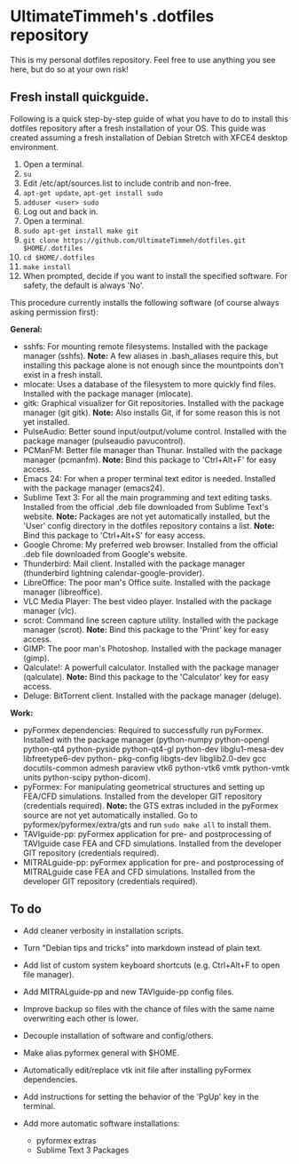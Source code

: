 # UltimateTimmeh's .dotfiles repository

This is my personal dotfiles repository. Feel free to use anything you see
here, but do so at your own risk!

## Fresh install quickguide.

Following is a quick step-by-step guide of what you have to do to install this
dotfiles repository after a fresh installation of your OS. This guide
was created assuming a fresh installation of Debian Stretch with XFCE4
desktop environment.

1. Open a terminal.
1. `su`
1. Edit /etc/apt/sources.list to include contrib and non-free.
1. `apt-get update`, `apt-get install sudo`
1. `adduser <user> sudo`
1. Log out and back in.
1. Open a terminal.
1. `sudo apt-get install make git`
1. `git clone https://github.com/UltimateTimmeh/dotfiles.git $HOME/.dotfiles`
1. `cd $HOME/.dotfiles`
1. `make install`
1. When prompted, decide if you want to install the specified software.
   For safety, the default is always 'No'.

This procedure currently installs the following software (of course always asking permission first):

**General:**

- sshfs: For mounting remote filesystems. Installed with the package
  manager (sshfs). **Note:** A few aliases in .bash_aliases require this,
  but installing this package alone is not enough since the mountpoints don't
  exist in a fresh install.
- mlocate: Uses a database of the filesystem to more quickly find files.
  Installed with the package manager (mlocate).
- gitk: Graphical visualizer for Git repositories. Installed with the package
  manager (git gitk). **Note:** Also installs Git, if for some reason this is
  not yet installed.
- PulseAudio: Better sound input/output/volume control. Installed with the
  package manager (pulseaudio pavucontrol).
- PCManFM: Better file manager than Thunar. Installed with the package manager
  (pcmanfm). **Note:** Bind this package to 'Ctrl+Alt+F' for easy access.
- Emacs 24: For when a proper terminal text editor is needed. Installed with
  the package manager (emacs24).
- Sublime Text 3: For all the main programming and text editing tasks.
  Installed from the official .deb file downloaded from Sublime Text's website.
  **Note:** Packages are not yet automatically installed, but the 'User' config
  directory in the dotfiles repository contains a list. **Note:** Bind this
  package to 'Ctrl+Alt+S' for easy access.
- Google Chrome: My preferred web browser. Installed from the official .deb
  file downloaded from Google's website.
- Thunderbird: Mail client. Installed with the package manager (thunderbird
  lightning calendar-google-provider).
- LibreOffice: The poor man's Office suite. Installed with the package
  manager (libreoffice).
- VLC Media Player: The best video player. Installed with the package
  manager (vlc).
- scrot: Command line screen capture utility. Installed with the package
  manager (scrot). **Note:** Bind this package to the 'Print' key for easy
  access.
- GIMP: The poor man's Photoshop. Installed with the package manager (gimp).
- Qalculate!: A powerfull calculator. Installed with the package manager
  (qalculate). **Note:** Bind this package to the 'Calculator' key for easy
  access.
- Deluge: BitTorrent client. Installed with the package manager (deluge).

**Work:**

- pyFormex dependencies: Required to successfully run pyFormex. Installed with
  the package manager (python-numpy python-opengl python-qt4 python-pyside
  python-qt4-gl python-dev libglu1-mesa-dev libfreetype6-dev python-
  pkg-config libgts-dev libglib2.0-dev gcc docutils-common admesh paraview vtk6
  python-vtk6 vmtk python-vmtk units python-scipy python-dicom).
- pyFormex: For manipulating geometrical structures and setting up FEA/CFD
  simulations. Installed from the developer GIT repository (credentials
  required). **Note:** the GTS extras included in the pyFormex source are not yet
  automatically installed. Go to pyformex/pyformex/extra/gts and run `sudo
  make all` to install them.
- TAVIguide-pp: pyFormex application for pre- and postprocessing of TAVIguide
  case FEA and CFD simulations. Installed from the developer GIT repository
  (credentials required).
- MITRALguide-pp: pyFormex application for pre- and postprocessing of
  MITRALguide case FEA and CFD simulations. Installed from the developer GIT
  repository (credentials required).

## To do

- Add cleaner verbosity in installation scripts.
- Turn "Debian tips and tricks" into markdown instead of plain text.
- Add list of custom system keyboard shortcuts (e.g. Ctrl+Alt+F to open file manager).
- Add MITRALguide-pp and new TAVIguide-pp config files.
- Improve backup so files with the chance of files with the same name
  overwriting each other is lower.
- Decouple installation of software and config/others.
- Make alias pyformex general with $HOME.
- Automatically edit/replace vtk init file after installing pyFormex
  dependencies.
- Add instructions for setting the behavior of the 'PgUp' key in the terminal.
- Add more automatic software installations:

  - pyformex extras
  - Sublime Text 3 Packages

